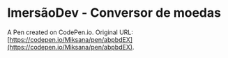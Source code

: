 # ImersãoDev - Conversor de moedas

A Pen created on CodePen.io. Original URL: [https://codepen.io/Miksana/pen/abpbdEX](https://codepen.io/Miksana/pen/abpbdEX).



